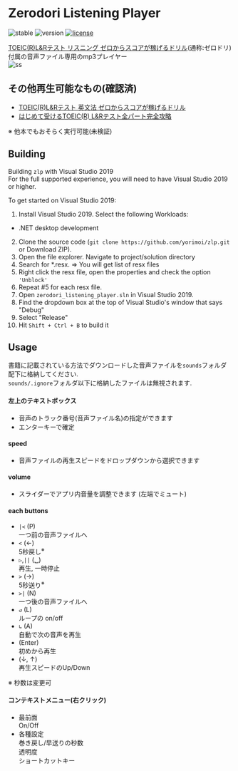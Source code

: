 # Zerodori Listening Player
![stable](https://img.shields.io/badge/build-passing-success.svg)
![version](https://img.shields.io/badge/version-0.0.3-success.svg)
[![license](https://img.shields.io/badge/license-MIT-blue.svg?style=flat)](LICENSE)
  
[TOEIC(R)L&Rテスト リスニング ゼロからスコアが稼げるドリル](https://ec.alc.co.jp/book/7019027/)(通称:ゼロドリ) 付属の音声ファイル専用のmp3プレイヤー  
![ss](https://github.com/yorimoi/zlp/blob/master/resources/ss.png)  

## その他再生可能なもの(確認済)
* [TOEIC(R)L&Rテスト 英文法 ゼロからスコアが稼げるドリル](https://ec.alc.co.jp/book/7017060/)  
* [はじめて受けるTOEIC(R) L&Rテスト全パート完全攻略](https://ec.alc.co.jp/book/7018001/)  

※ 他本でもおそらく実行可能(未検証)

## Building
Building `zlp` with Visual Studio 2019  
For the full supported experience, you will need to have Visual Studio 2019 or higher.

To get started on Visual Studio 2019:

1. Install Visual Studio 2019. Select the following Workloads:  
* .NET desktop development  
2. Clone the source code (`git clone https://github.com/yorimoi/zlp.git` or Download ZIP).  
3. Open the file explorer. Navigate to project/solution directory  
4. Search for *.resx. => You will get list of resx files  
5. Right click the resx file, open the properties and check the option `'Unblock'`  
6. Repeat #5 for each resx file.  
7. Open `zerodori_listening_player.sln` in Visual Studio 2019.  
8. Find the dropdown box at the top of Visual Studio's window that says "Debug"  
9. Select "Release"  
10. Hit `Shift + Ctrl + B` to build it  

## Usage
書籍に記載されている方法でダウンロードした音声ファイルを`sounds`フォルダ配下に格納してください.  
`sounds/.ignore`フォルダ以下に格納したファイルは無視されます.  
#### 左上のテキストボックス
* 音声のトラック番号(音声ファイル名)の指定ができます  
* エンターキーで確定

#### speed
* 音声ファイルの再生スピードをドロップダウンから選択できます

#### volume
* スライダーでアプリ内音量を調整できます (左端でミュート)

#### each buttons
* `|<` (P)  
一つ前の音声ファイルへ
* `<` (←)  
5秒戻し<sup>※</sup>
* `▷`,`||` (␣)  
再生, 一時停止
* `>` (→)  
5秒送り<sup>※</sup>
* `>|` (N)  
一つ後の音声ファイルへ
* `↺` (L)  
ループの on/off
* `↳` (A)  
自動で次の音声を再生
* (Enter)  
初めから再生
* (↓, ↑)  
再生スピードのUp/Down

※ 秒数は変更可  

#### コンテキストメニュー(右クリック)
* 最前面  
On/Off
* 各種設定  
巻き戻し/早送りの秒数  
透明度  
ショートカットキー  
